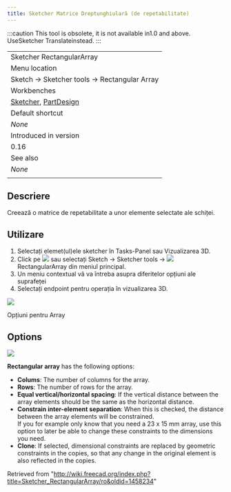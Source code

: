 ```yaml
---
title: Sketcher Matrice Dreptunghiulară (de repetabilitate)
---
```

:::caution
This tool is obsolete, it is not available in1.0 and above. UseSketcher Translateinstead.
:::

|  |
| --- |
| Sketcher RectangularArray |
| Menu location |
| Sketch → Sketcher tools → Rectangular Array |
| Workbenches |
| [Sketcher](/Sketcher_Workbench "Sketcher Workbench"), [PartDesign](/PartDesign_Workbench "PartDesign Workbench") |
| Default shortcut |
| *None* |
| Introduced in version |
| 0.16 |
| See also |
| *None* |
|  |

## Descriere

Creează o matrice de repetabilitate a unor elemente selectate ale schiței.

## Utilizare

1. Selectați elemet(ul)ele sketcher în Tasks-Panel sau Vizualizarea 3D.
2. Click pe ![](/images/Sketcher_RectangularArray.png) sau selectați  Sketch →  Sketcher tools → ![](/images/Sketcher_RectangularArray.png) RectangularArray din meniul principal.
3. Un meniu contextual vă va întreba asupra diferitelor opțiuni ale suprafeței
4. Selectați endpoint pentru operația în vizualizarea 3D.

![](/images/Sketcher_RectangularArray_Options.jpg)
  
Opțiuni pentru Array

## Options

![](/images/Sketcher_RectangularArray_Options.jpg)

**Rectangular array** has the following options:

* **Colums**: The number of columns for the array.
* **Rows**: The number of rows for the array.
* **Equal vertical/horizontal spacing**: If the vertical distance between the array elements should be the same as the horizontal distance.
* **Constrain inter-element separation**: When this is checked, the distance between the array elements will be constrained.  
  If you for example only know that you need a 23 x 15 mm array, use this option to later be able to change these constraints to the dimensions you need.
* **Clone**: If selected, dimensional constraints are replaced by geometric constraints in the copies, so that any change in the original element is also reflected in the copies.

Retrieved from "<http://wiki.freecad.org/index.php?title=Sketcher_RectangularArray/ro&oldid=1458234>"